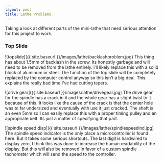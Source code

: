 ```yaml
---
layout: post
title: Lathe Problems. 
---
```


Taking a look at different parts of the mini-lathe that need serious attention for this project to work. 

### Top Slide

![topslide]({{ site.baseurl }}/images/lathe/backlashproblem.jpg)
This thing has about 1.5mm of backlash in the screw. Its honestly garbage and will need to be removed from the lathe entirely. I'll likely replace this with a solid block of aluminum or steel. The function of the top slide will be completely replaced by the computer control anyway so this isn't a big deal. This explains the really bad time I've had cutting tapers.

![drive gear]({{ site.baseurl }}/images/lathe/drivegear.jpg)
The drive gear for the spindle has a crack in it and the whole gear has a slight twist to it because of this. It looks like the cause of the crack is that the center hole was to far undersized and eventually with use it just cracked. The shaft is an even 5mm so I can easily replace this with a proper timing pulley and an appropriate belt. Its just a matter of specifying that part. 

![spindle speed disp]({{ site.baseurl }}/images/lathe/spindlespeedind.jpg)
The spindle speed indicator is the only place a microcontroller is found here. But it takes some serious shortcuts. The last digit is hardwired to display zero, I think this was done to increase the human readability of the display. But this will also be removed in favor of a custom spindle tachometer which will send the speed to the controller. 